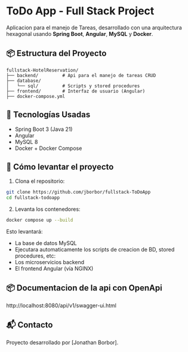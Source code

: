 # ToDo App - Full Stack Project

Aplicacion para el manejo de Tareas, desarrollado con una arquitectura hexagonal usando **Spring Boot**, **Angular**, **MySQL** y **Docker**.

## 📦 Estructura del Proyecto

```
fullstack-HotelReservation/
├── backend/         # Api para el manejo de tareas CRUD
├── database/
│   └── sql/         # Scripts y stored procedures
├── frontend/        # Interfaz de usuario (Angular)
├── docker-compose.yml
```

## 🚀 Tecnologías Usadas

- Spring Boot 3 (Java 21)
- Angular
- MySQL 8
- Docker + Docker Compose

## 🐳 Cómo levantar el proyecto

1. Clona el repositorio:

```bash
git clone https://github.com/jborbor/fullstack-ToDoApp
cd fullstack-todoapp
```

2. Levanta los contenedores:

```bash
docker compose up --build
```

Esto levantará:

- La base de datos MySQL
- Ejecutara automaticamente los scripts de creacion de BD, stored procedures, etc:
- Los microservicios backend
- El frontend Angular (vía NGINX)

## 📦 Documentacion de la api con OpenApi

http://localhost:8080/api/v1/swagger-ui.html

## 📬 Contacto

Proyecto desarrollado por [Jonathan Borbor].
